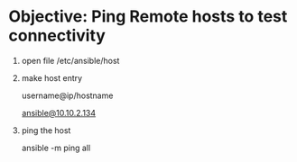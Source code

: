 # Objective: Ping Remote hosts to test connectivity

1. open file /etc/ansible/host
2. make host entry

    username@ip/hostname

    ansible@10.10.2.134

3. ping the host

    ansible -m ping all